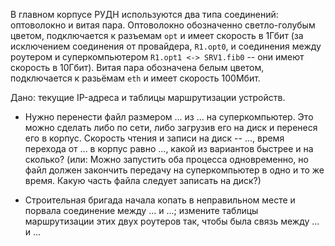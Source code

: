 В главном корпусе РУДН используются два типа соединений: оптоволокно и витая пара.
Оптоволокно обозначенно светло-голубым цветом, подключается к разъемам `opt`
и имеет скорость в 1Гбит (за исключением соединения от провайдера, `R1.opt0`,
и соединения между роутером и суперкомпьютером `R1.opt1 <-> SRV1.fib0` --
они имеют скорость в 10Гбит).
Витая пара обозначена белым цветом, подключается к разьёмам `eth` и имеет скорость 100Мбит.

Дано: текущие IP-адреса и таблицы маршрутизации устройств.


- Нужно перенести файл размером ... из ... на суперкомпьютер. Это можно сделать либо по сети, либо загрузив его на диск и перенеся его в корпус.
Скорость чтения и записи на диск -- ..., время перехода от ... в корпус равно ..., какой из вариантов быстрее и на сколько?
(или: Можно запустить оба процесса одновременно, но файл должен закончить передачу на суперкомпьютер в одно и то же время. Какую часть файла следует записать на диск?)

- Строительная бригада начала копать в неправильном месте и порвала соединение между ... и ...; измените таблицы маршрутизации этих двух роутеров так,
чтобы была связь между ... и ...
